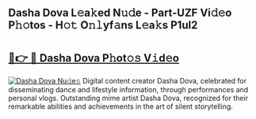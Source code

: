 ## Dasha Dova L𝚎a𝚔ed N𝚞𝚍e - Part-UZF Vi𝚍𝚎o P𝚑𝚘tos - H𝚘𝚝 O𝚗𝚕yf𝚊ns L𝚎a𝚔s P1ul2

# <h2><a href="http://kf55v8q.oniu.top/?m=Dasha+Dova">🔗👉 🔴 Dasha Dova P𝚑ot𝚘𝚜 V𝚒d𝚎o</a></h2>

[![Dasha Dova Nu𝚍e𝚜](https://i.imgur.com/0qMVB7G.gif)](http://kf55v8q.oniu.top/?m=Dasha+Dova)
Digital content creator Dasha Dova, celebrated for disseminating dance and lifestyle information, through performances and personal vlogs. Outstanding mime artist Dasha Dova, recognized for their remarkable abilities and achievements in the art of silent storytelling.  
